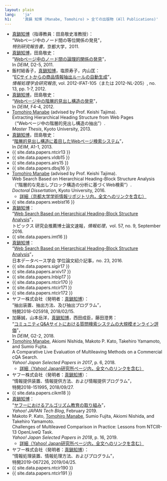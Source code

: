 ```yaml
---
layout: plain
lang:   'ja'
h1:     '真鍋 知博 (Manabe, Tomohiro) > 全ての出版物 (All Publications)'
---
```


*   <u>真鍋知博</u>（指導教員：田島敬史准教授）：<br />“Webページ中のノード間の等位関係の発見”，<br />_特別研究報告書_，京都大学，2011.
*   <u>真鍋知博</u>，田島敬史：<br />“[Webページ中のノード間の論理的関係の発見](http://db-event.jpn.org/deim2011/proceedings/pdf/d2-5.pdf)”，<br />In _DEIM_, D2-5, 2011.
*   飯村結香子，<u>真鍋知博</u>，塩原寿子，内山匡：<br />“[ECサイトからの商品情報抽出ルールの自動生成](https://ipsj.ixsq.nii.ac.jp/ej/?action=repository_uri&item_id=80111&file_id=1&file_no=1)”，<br />_情報処理学会研究報告_, vol. 2012-IFAT-105（または 2012-NL-205）, no. 13, pp. 1-7, 2012.
*   <u>真鍋知博</u>，田島敬史：<br />“[Webページ中の階層的見出し構造の発見](http://db-event.jpn.org/deim2012/proceedings/final-pdf/f4-4.pdf)”，<br />In _DEIM_, F4-4, 2012.
*   <u>Tomohiro Manabe</u> (advised by Prof. Keishi Tajima).<br />Extracting Hierarchical Heading Structure from Web Pages<br />（“Webページ中の階層的見出し構造の抽出”）.<br />_Master Thesis_, Kyoto University, 2013.
*   <u>真鍋知博</u>，田島敬史：<br />“[階層的見出し構造に着目したWebページ検索システム](http://db-event.jpn.org/deim2013/proceedings/pdf/a1-1.pdf)”，<br />In _DEIM_, A1-1, 2013.
*   {{ site.data.papers.ntcir13 }}
*   {{ site.data.papers.vldb15 }}
*   {{ site.data.papers.airs15 }}
*   {{ site.data.papers.dbsj16 }}
*   <u>Tomohiro Manabe</u> (advised by Prof. Keishi Tajima).<br />Web Search Based on Hierarchical Heading-Block Structure Analysis<br />（“階層的な見出しブロック構造の分析に基づくWeb検索”）.<br />_Doctoral Dissertation_, Kyoto University, 2016.
    * [詳細（京都大学学術情報リポジトリ内，全文へのリンクを含む）](http://repository.kulib.kyoto-u.ac.jp/dspace/handle/2433/215681?locale=ja)
*    {{ site.data.papers.webist16 }}
*   <u>真鍋知博</u>：<br />“[Web Search Based on Hierarchical Heading-Block Structure Analysis](http://www.ipsj.or.jp/magazine/hakase/2015/DBS04.html)”，<br />トピックス 研究会推薦博士論文速報，_情報処理_，vol. 57, no. 9, September 2016.
*    {{ site.data.papers.imt16 }}
*   <u>真鍋知博</u>：<br />“[Web Search Based on Hierarchical Heading-Block Structure Analysis](http://dbsj.org/dissertation/2016/5665/)”，<br />日本データベース学会 学位論文紹介記事，no. 23, 2016.
*    {{ site.data.papers.sigir17 }}
*    {{ site.data.papers.arxiv17 }}
*    {{ site.data.papers.lnbip17 }}
*    {{ site.data.papers.ntcir170 }}
*    {{ site.data.papers.ntcir171 }}
*    {{ site.data.papers.ntcir172 }}
*   ヤフー株式会社（発明者：<u>真鍋知博</u>）：<br />“抽出装置、抽出方法、及び抽出プログラム”，<br />特開2018-025918, 2018/02/15.
*   加藤誠，山本岳洋，<u>真鍋知博</u>，西田成臣，藤田澄男：<br />“[コミュニティQ&Aサイトにおける質問検索システムの大規模オンライン評価](http://db-event.jpn.org/deim2018/data/papers/384.pdf)”，<br />In _DEIM_, G2-2, 2018.
*   <u>Tomohiro Manabe</u>, Akiomi Nishida, Makoto P. Kato, Takehiro Yamamoto, and Sumio Fujita.<br />A Comparative Live Evaluation of Multileaving Methods on a Commercial cQA Search.<br />_Yahoo! Japan Selected Papers in 2017_, p. 6, 2018.
    *   [詳細（Yahoo! Japan研究所ページ内，全文へのリンクを含む）](https://research-lab.yahoo.co.jp/topics/20180401_yjselectedpapers2017.html)
*   ヤフー株式会社（発明者：<u>真鍋知博</u>）：<br />“情報提供装置、情報提供方法、および情報提供プログラム”，<br />特開2018-151995, 2018/09/27.
*    {{ site.data.papers.cikm18 }}
*   <u>真鍋知博</u>：<br />“[ヤフーにおけるアルゴリズム教育の取り組み](https://techblog.yahoo.co.jp/programming/lectures-on-algorithms-at-yahoo-japan/)”，<br />_Yahoo! JAPAN Tech Blog_, February 2019.
*   Makoto P. Kato, <u>Tomohiro Manabe</u>, Sumio Fujita, Akiomi Nishida, and Takehiro Yamamoto.<br />
    Challenges of Multileaved Comparison in Practice: Lessons from NTCIR-13 OpenLiveQ Task.<br />_Yahoo! Japan Selected Papers in 2018_, p. 16, 2019.
    *   [詳細（Yahoo! Japan研究所ページ内，全文へのリンクを含む）](https://research-lab.yahoo.co.jp/topics/20190301_yjselectedpapers2018.html)
*   ヤフー株式会社（発明者：<u>真鍋知博</u>）：<br />“情報処理装置、情報処理方法、およびプログラム”，<br />特開2019-067226, 2019/04/25.
*    {{ site.data.papers.ntcir190 }}
*    {{ site.data.papers.ntcir191 }}

